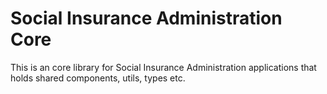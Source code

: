 # Social Insurance Administration Core

This is an core library for Social Insurance Administration applications that holds shared components, utils, types etc.
